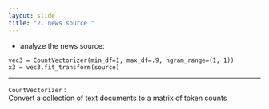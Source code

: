 ```yaml
---
layout: slide
title: "2. news source "
---
```


* analyze the news source:  

`vec3 = CountVectorizer(min_df=1, max_df=.9, ngram_range=(1, 1))`  
`x3 = vec3.fit_transform(source)`

---
`CountVectorizer` :  
Convert a collection of text documents to a matrix of token counts


